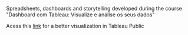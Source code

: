 Spreadsheets, dashboards and storytelling developed during the course "Dashboard com Tableau: Visualize e analise os seus dados"

Acess this [link](https://public.tableau.com/profile/igor4047#!/) for a better visualization in Tableau Public
